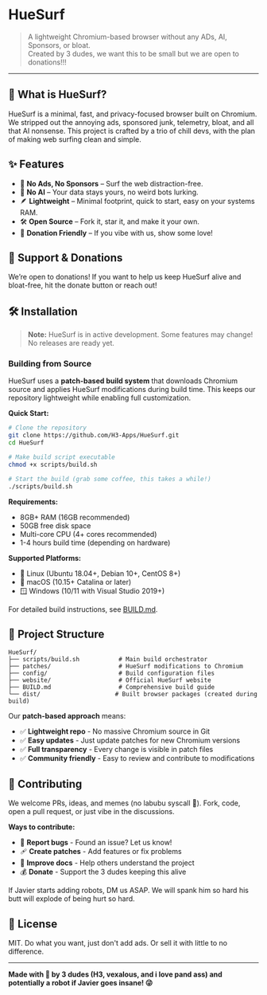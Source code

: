# HueSurf

> A lightweight Chromium-based browser without any ADs, AI, Sponsors, or bloat.  
> Created by 3 dudes, we want this to be small but we are open to donations!!!

---

## 🚀 What is HueSurf?

HueSurf is a minimal, fast, and privacy-focused browser built on Chromium. We stripped out the annoying ads, sponsored junk, telemetry, bloat, and all that AI nonsense. This project is crafted by a trio of chill devs, with the plan of making web surfing clean and simple.

## ✨ Features

- 🧹 **No Ads, No Sponsors** – Surf the web distraction-free.
- 🤖 **No AI** – Your data stays yours, no weird bots lurking.
- 🪶 **Lightweight** – Minimal footprint, quick to start, easy on your systems RAM.
- 🛠️ **Open Source** – Fork it, star it, and make it your own.
- 💸 **Donation Friendly** – If you vibe with us, show some love! 

## 💸 Support & Donations

We’re open to donations! If you want to help us keep HueSurf alive and bloat-free, hit the donate button or reach out!

## 🛠️ Installation

> **Note:** HueSurf is in active development. Some features may change!  
> No releases are ready yet.

### Building from Source

HueSurf uses a **patch-based build system** that downloads Chromium source and applies HueSurf modifications during build time. This keeps our repository lightweight while enabling full customization.

**Quick Start:**
```bash
# Clone the repository
git clone https://github.com/H3-Apps/HueSurf.git
cd HueSurf

# Make build script executable
chmod +x scripts/build.sh

# Start the build (grab some coffee, this takes a while!)
./scripts/build.sh
```

**Requirements:**
- 8GB+ RAM (16GB recommended)
- 50GB free disk space  
- Multi-core CPU (4+ cores recommended)
- 1-4 hours build time (depending on hardware)

**Supported Platforms:**
- 🐧 Linux (Ubuntu 18.04+, Debian 10+, CentOS 8+)
- 🍎 macOS (10.15+ Catalina or later)
- 🪟 Windows (10/11 with Visual Studio 2019+)

For detailed build instructions, see [BUILD.md](BUILD.md).

## 💾 Project Structure

```
HueSurf/
├── scripts/build.sh           # Main build orchestrator
├── patches/                   # HueSurf modifications to Chromium
├── config/                    # Build configuration files
├── website/                   # Official HueSurf website
├── BUILD.md                   # Comprehensive build guide
└── dist/                     # Built browser packages (created during build)
```

Our **patch-based approach** means:
- ✅ **Lightweight repo** - No massive Chromium source in Git
- ✅ **Easy updates** - Just update patches for new Chromium versions  
- ✅ **Full transparency** - Every change is visible in patch files
- ✅ **Community friendly** - Easy to review and contribute to modifications

## 🤝 Contributing

We welcome PRs, ideas, and memes (no labubu syscall 🥲). Fork, code, open a pull request, or just vibe in the discussions.

**Ways to contribute:**
- 🐛 **Report bugs** - Found an issue? Let us know!
- 🩹 **Create patches** - Add features or fix problems
- 📖 **Improve docs** - Help others understand the project
- 💰 **Donate** - Support the 3 dudes keeping this alive

If Javier starts adding robots, DM us ASAP. We will spank him so hard his butt will explode of being hurt so hard.

## 📜 License

MIT. Do what you want, just don't add ads. Or sell it with little to no difference.

---

**Made with 💚 by 3 dudes (H3, vexalous, and i love pand ass) and potentially a robot if Javier goes insane! 😜**
